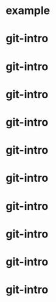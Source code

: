 # example
# git-intro
# git-intro
# git-intro
# git-intro
# git-intro
# git-intro
# git-intro
# git-intro
# git-intro
# git-intro
